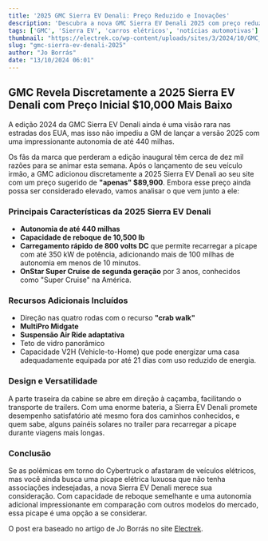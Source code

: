 ```yaml
---
title: '2025 GMC Sierra EV Denali: Preço Reduzido e Inovações'
description: 'Descubra a nova GMC Sierra EV Denali 2025 com preço reduzido, mais autonomia e recursos impressionantes.'
tags: ['GMC', 'Sierra EV', 'carros elétricos', 'notícias automotivas']
thumbnail: "https://electrek.co/wp-content/uploads/sites/3/2024/10/GMC_MAIN.jpg?quality=82&strip=all&w=1600"
slug: "gmc-sierra-ev-denali-2025"
author: "Jo Borrás"
date: "13/10/2024 06:01"
---
```


## GMC Revela Discretamente a 2025 Sierra EV Denali com Preço Inicial $10,000 Mais Baixo

A edição 2024 da GMC Sierra EV Denali ainda é uma visão rara nas estradas dos EUA, mas isso não impediu a GM de lançar a versão 2025 com uma impressionante autonomia de até 440 milhas.

Os fãs da marca que perderam a edição inaugural têm cerca de dez mil razões para se animar esta semana. Após o lançamento de seu veículo irmão, a GMC adicionou discretamente a 2025 Sierra EV Denali ao seu site com um preço sugerido de **"apenas" $89,900**. Embora esse preço ainda possa ser considerado elevado, vamos analisar o que vem junto a ele:

### Principais Características da 2025 Sierra EV Denali
- **Autonomia de até 440 milhas**
- **Capacidade de reboque de 10,500 lb**
- **Carregamento rápido de 800 volts DC** que permite recarregar a picape com até 350 kW de potência, adicionando mais de 100 milhas de autonomia em menos de 10 minutos.
- **OnStar Super Cruise de segunda geração** por 3 anos, conhecidos como "Super Cruise" na América.

### Recursos Adicionais Incluídos
- Direção nas quatro rodas com o recurso **"crab walk"**
- **MultiPro Midgate**
- **Suspensão Air Ride adaptativa**
- Teto de vidro panorâmico
- Capacidade V2H (Vehicle-to-Home) que pode energizar uma casa adequadamente equipada por até 21 dias com uso reduzido de energia.

### Design e Versatilidade
A parte traseira da cabine se abre em direção à caçamba, facilitando o transporte de trailers. Com uma enorme bateria, a Sierra EV Denali promete desempenho satisfatório até mesmo fora dos caminhos conhecidos, e quem sabe, alguns painéis solares no trailer para recarregar a picape durante viagens mais longas.

### Conclusão
Se as polêmicas em torno do Cybertruck o afastaram de veículos elétricos, mas você ainda busca uma picape elétrica luxuosa que não tenha associações indesejadas, a nova Sierra EV Denali merece sua consideração. Com capacidade de reboque semelhante e uma autonomia adicional impressionante em comparação com outros modelos do mercado, essa picape é uma opção a se considerar.

O post era baseado no artigo de Jo Borrás no site [Electrek](https://electrek.co/2024/10/12/gmc-quietly-reveals-2025-sierra-ev-denali-with-10000-lower-starting-price/).